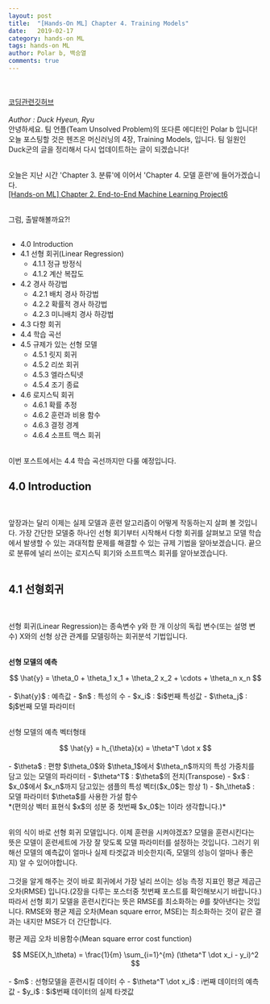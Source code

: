 ```yaml
---
layout: post
title:  "[Hands-On ML] Chapter 4. Training Models"
date:   2019-02-17
category: hands-on ML
tags: hands-on ML
author: Polar b, 백승열
comments: true
---
```

<br><br>
[코딩관련깃허브](https://github.com/rickiepark/handson-ml)
<br><br>
_Author : Duck Hyeun, Ryu_
<br>
안녕하세요. 팀 언플(Team Unsolved Problem)의 또다른 에디터인 Polar b 입니다! 오늘 포스팅할 것은 헨즈온 머신러닝의 4장, Training Models, 입니다. 팀 일원인 Duck군의 글을 정리해서 다시 업데이트하는 글이 되겠습니다!
<br><br>

오늘은 지난 시간 'Chapter 3. 분류'에 이어서 'Chapter 4. 모델 훈련'에 들어가겠습니다.
<br>
[[Hands-on ML] Chapter 2. End-to-End Machine Learning Project6](https://unsolvedproblem.github.io/hands-on%20ml/2019/02/12/Hands-On-Machine-Learning-with-Scikit-Learn-and-Tensorflow.html)
<br><br>

그럼, 출발해볼까요?!
<br><br>

- 4.0 Introduction
- 4.1 선형 회귀(Linear Regression)
  - 4.1.1 정규 방정식
  - 4.1.2 계산 복잡도
- 4.2 경사 하강법
  - 4.2.1 배치 경사 하강법
  - 4.2.2 확률적 경사 하강법
  - 4.2.3 미니배치 경사 하강법
- 4.3 다항 회귀
- 4.4 학습 곡선
- 4.5 규제가 있는 선형 모델
  - 4.5.1 릿지 회귀
  - 4.5.2 리쏘 회귀
  - 4.5.3 엘라스틱넷
  - 4.5.4 조기 종료
- 4.6 로지스틱 회귀
  - 4.6.1 확률 추정
  - 4.6.2 훈련과 비용 함수
  - 4.6.3 결정 경계
  - 4.6.4 소프트 맥스 회귀
<br><br>

이번 포스트에서는 4.4 학습 곡선까지만 다룰 예정입니다.

## 4.0 Introduction
<br>

앞장과는 달리 이제는 실제 모델과 훈련 알고리즘이 어떻게 작동하는지 살펴 볼 것입니다. 가장 간단한 모델중 하나인 선형 회기부터 시작해서 다항 회귀를 살펴보고 모델 학습에서 발생할 수 있는 과대적합 문제를 해결할 수 있는 규제 기법을 알아보겠습니다. 끝으로 분류에 널리 쓰이는 로지스틱 회기와 소프트맥스 회귀를 알아보겠습니다.
<br><br>

## 4.1 선형회귀
<br>

선형 회귀(Linear Regression)는 종속변수 y와 한 개 이상의 독립 변수(또는 설명 변수) X와의 선형 상관 관계를 모델링하는 회귀분석 기법입니다.
<br><br>

**선형 모델의 예측**
<br>

<center>$$ \hat{y} = \theta_0 + \theta_1 x_1 + \theta_2 x_2 + \cdots + \theta_n x_n $$</center>
<br>
- $\hat{y}$ : 예측값
- $n$ : 특성의 수
- $x_i$ : $i$번째 특성값
- $\theta_j$ : $j$번째 모델 파라미터
<br><br>

선형 모델의 예측 벡터형태
<br>
<center>$$ \hat{y} = h_{\theta}(x) = \theta^T \dot x $$</center>
<br>
- $\theta$ : 편향 $\theta_0$와 $\theta_1$에서 $\theta_n$까지의 특성 가중치를 담고 있는 모델의 파라미터
- $\theta^T$ : $\theta$의 전치(Transpose)
- $x$ : $x_0$에서 $x_n$까지 담고있는 샘플의 특성 벡터($x_0$는 항상 1)
- $h_\theta$ : 모델 파라미터 $\theta$를 사용한 가설 함수
<br>
*(편의상 벡터 표현식 $x$의 성분 중 첫번째 $x_0$는 1이라 생각합니다.)*
<br><br>

위의 식이 바로 선형 회귀 모델입니다. 이제 훈련을 시켜야겠죠? 모델을 훈련시킨다는 뜻은 모델이 훈련세트에 가장 잘 맞도록 모델 파라미터를 설정하는 것입니다. 그러기 위해선 모델의 예측값이 얼마나 실제 타겟값과 비슷한지(즉, 모델의 성능이 얼마나 좋은지) 알 수 있어야합니다.
<br><br>
그것을 알게 해주는 것이 바로 회귀에서 가장 널리 쓰이는 성능 측정 지표인 평균 제곱근 오차(RMSE) 입니다.(2장을 다루는 포스터중 첫번째 포스트를 확인해보시기 바랍니다.)따라서 선형 회기 모델을 훈련시킨다는 뜻은 RMSE를 최소화하는 $\theta$를 찾아낸다는 것입니다. RMSE와 평균 제곱 오차(Mean square error, MSE)는 최소화하는 것이 같은 결과는 내지만 MSE가 더 간단합니다.

평균 제곱 오차 비용함수(Mean square error cost function)
<br>
<center>$$ MSE(X,h_\theta) = \frac{1}{m} \sum_{i=1}^{m} (\theta^T \dot x_i - y_i)^2 $$</center>
<br>
- $m$ : 선형모델을 훈련시킬 데이터 수
- $\theta^T \dot x_i$ : i번째 데이터의 예측값
- $y_i$ : $i$번째 데이터의 실제 타겟값
<br><br>
